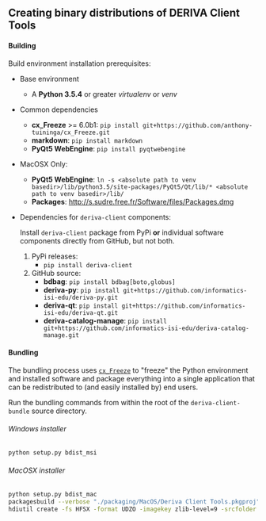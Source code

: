 ## Creating binary distributions of DERIVA Client Tools

#### Building

Build environment installation prerequisites:

* Base environment
    * A __Python 3.5.4__ or greater _virtualenv_ or _venv_
    
* Common dependencies
    * __cx_Freeze__ >= 6.0b1: `pip install git+https://github.com/anthony-tuininga/cx_Freeze.git`
    * __markdown__: `pip install markdown`
    * __PyQt5 WebEngine__: `pip install pyqtwebengine`
        
* MacOSX Only:
    * __PyQt5 WebEngine__: `ln -s <absolute path to venv basedir>/lib/python3.5/site-packages/PyQt5/Qt/lib/* <absolute path to venv basedir>/lib/`
    * __Packages__: http://s.sudre.free.fr/Software/files/Packages.dmg

* Dependencies for `deriva-client` components: 

    Install `deriva-client` package from PyPi __or__ individual software components directly from GitHub, but not both. 

    1. PyPi releases:
        * `pip install deriva-client`
    2. GitHub source:   
        * __bdbag__: `pip install bdbag[boto,globus]`
        * __deriva-py__: `pip install git+https://github.com/informatics-isi-edu/deriva-py.git`
        * __deriva-qt__: `pip install git+https://github.com/informatics-isi-edu/deriva-qt.git`
        * __deriva-catalog-manage__: `pip install git+https://github.com/informatics-isi-edu/deriva-catalog-manage.git`

#### Bundling
The bundling process uses [`cx_Freeze`](https://github.com/anthony-tuininga/cx_Freeze)
to "freeze" the Python environment and installed software and package everything
into a single application that can be redistributed to (and easily installed
by) end users.

Run the bundling commands from within the root of the `deriva-client-bundle` source directory.

###### Windows installer

```sh
python setup.py bdist_msi
```

###### MacOSX installer

```sh
python setup.py bdist_mac
packagesbuild --verbose "./packaging/MacOS/Deriva Client Tools.pkgproj"
hdiutil create -fs HFSX -format UDZO -imagekey zlib-level=9 -srcfolder "./build/Deriva Client Tools.mpkg" -volname "DERIVA Client Tools" "./build/DERIVA-Client-Tools-osx"
```
